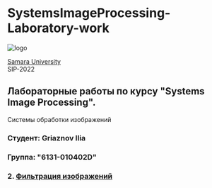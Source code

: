 # SystemsImageProcessing-Laboratory-work 
![logo](https://ssau.ru/pagefiles/of_docs/Firm%20blocks_left-gorizont_naimenovanie_Rus.png)

[Samara University](https://ssau.ru/) <br/>
SIP-2022
## Лабораторные работы по курсу "Systems Image Processing". <br/>
Системы обработки изображений <br/>
### Студент: Griaznov Ilia
### Группа: "6131-010402D"

### 2. [Фильтрация изображений](https://github.com/Dark-MonkGI/ImageProcessing_SAMARA_UNIVERSITY/tree/main/2.%20ImageFiltering)
